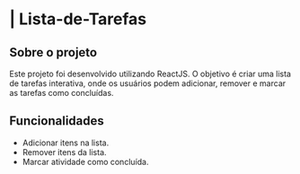 ﻿# | Lista-de-Tarefas
 
## Sobre o projeto

  Este projeto foi desenvolvido utilizando ReactJS. O objetivo é criar uma lista de tarefas interativa, onde os usuários podem adicionar, remover e marcar as tarefas como   concluídas.

## Funcionalidades

  - Adicionar itens na lista.
  - Remover itens da lista.
  - Marcar atividade como concluída.

